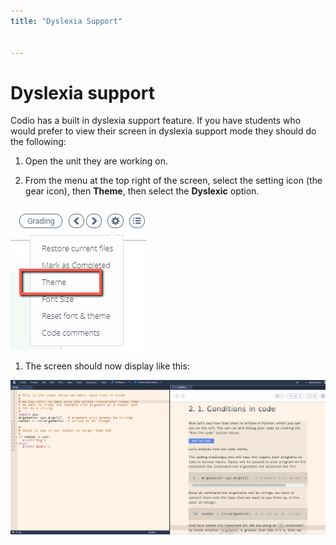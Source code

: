 ```yaml
---
title: "Dyslexia Support"


---
```


# Dyslexia support

Codio has a built in dyslexia support feature. If you have students who would prefer to view their screen in dyslexia support mode they should do the following:

1. Open the unit they are working on.

1. From the menu at the top right of the screen, select the setting icon (the gear icon), then **Theme**, then select the **Dyslexic** option.
<img alt="authtoken" src="/img/settings.png" class="simple"/>

1. The screen should now display like this:
<img alt="authtoken" src="/img/dyslexicview.png" class="simple"/>


